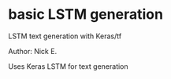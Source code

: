 # basic LSTM generation
LSTM text generation with Keras/tf

Author: Nick E.

Uses Keras LSTM for text generation
